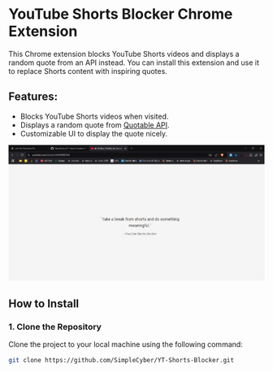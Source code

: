 # YouTube Shorts Blocker Chrome Extension

This Chrome extension blocks YouTube Shorts videos and displays a random quote from an API instead. You can install this extension and use it to replace Shorts content with inspiring quotes.

## Features:
- Blocks YouTube Shorts videos when visited.
- Displays a random quote from [Quotable API](https://quotable.io).
- Customizable UI to display the quote nicely.

<img src="image.png" alt="YouTube Shorts Blocker Preview" width="600" height="auto">


## How to Install

### 1. Clone the Repository

Clone the project to your local machine using the following command:

```bash
git clone https://github.com/SimpleCyber/YT-Shorts-Blocker.git
